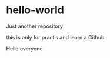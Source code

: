 # hello-world
Just another repository

this is only for practis and learn a Github

Hello everyone

